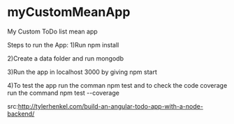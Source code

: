 # myCustomMeanApp
My Custom ToDo list mean app

Steps to run the App:
1)Run npm install

2)Create a data folder and run mongodb

3)Run the app in localhost 3000 by giving npm start

4)To test the app run the comman npm test and to check the code coverage run the command npm test --coverage

src:http://tylerhenkel.com/build-an-angular-todo-app-with-a-node-backend/
